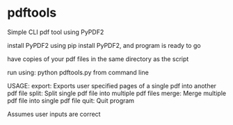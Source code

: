 # pdftools
Simple CLI pdf tool using PyPDF2

install PyPDF2 using pip install PyPDF2, and program is ready to go

have copies of your pdf files in the same directory as the script

run using: python pdftools.py from command line

USAGE:  export: Exports user specified pages of a single pdf into another pdf file
        split:  Split single pdf file into multiple pdf files
        merge:  Merge multiple pdf file into single pdf file
        quit:   Quit program
        
Assumes user inputs are correct        
